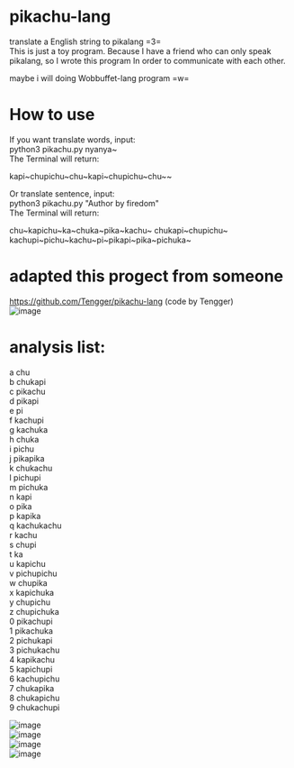 # pikachu-lang
translate a English string to pikalang =3=  
This is just a toy program. Because I have a friend who can only speak pikalang, so I wrote this program In order to communicate with each other.  

maybe i will doing Wobbuffet-lang program =w=


# How to use
If you want translate words, input:  
python3 pikachu.py nyanya~  
The Terminal will return:  
<p>kapi~chupichu~chu~kapi~chupichu~chu~~</p>    

Or translate sentence, input:  
python3 pikachu.py "Author by firedom"  
The Terminal will return:  
<p>chu~kapichu~ka~chuka~pika~kachu~ chukapi~chupichu~ kachupi~pichu~kachu~pi~pikapi~pika~pichuka~</p>  

# adapted this progect from someone
https://github.com/Tengger/pikachu-lang (code by Tengger)  
![image](https://github.com/Tengger/pikachu-lang/raw/master/pikasay.jpg?raw=true)

# analysis list:
a chu  
b chukapi  
c pikachu  
d pikapi  
e pi  
f kachupi  
g kachuka  
h chuka  
i pichu  
j pikapika  
k chukachu  
l pichupi  
m pichuka  
n kapi  
o pika  
p kapika  
q kachukachu  
r kachu  
s chupi  
t ka  
u kapichu  
v pichupichu  
w chupika  
x kapichuka  
y chupichu  
z chupichuka  
0 pikachupi  
1 pikachuka  
2 pichukapi  
3 pichukachu  
4 kapikachu  
5 kapichupi  
6 kachupichu  
7 chukapika  
8 chukapichu  
9 chukachupi  

 ![image](https://github.com/firedom/pikachu-lang/blob/master/IMG_0461.jpg)  
 ![image](https://github.com/firedom/pikachu-lang/blob/master/Scan_1.png)  
 ![image](https://github.com/firedom/pikachu-lang/blob/master/Scan_2.png)  
 ![image](https://github.com/firedom/pikachu-lang/blob/master/Scan_3.png)  
